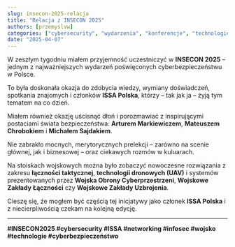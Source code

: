 ```yaml
---
slug: insecon-2025-relacja
title: "Relacja z INSECON 2025"
authors: [przemyslvw]
categories: ["cybersecurity", "wydarzenia", "konferencje", "technologie", "wojsko", "ISSA", "networking"]
date: "2025-04-07"
---
```


W zeszłym tygodniu miałem przyjemność uczestniczyć w **INSECON 2025** – jednym z najważniejszych wydarzeń poświęconych cyberbezpieczeństwu w Polsce.

To była doskonała okazja do zdobycia wiedzy, wymiany doświadczeń, spotkania znajomych i członków **ISSA Polska**, którzy – tak jak ja – żyją tym tematem na co dzień.

Miałem również okazję uścisnąć dłoń i porozmawiać z inspirującymi postaciami świata bezpieczeństwa: **Arturem Markiewiczem**, **Mateuszem Chrobokiem** i **Michałem Sajdakiem**.

Nie zabrakło mocnych, merytorycznych prelekcji – zarówno na scenie głównej, jak i biznesowej – oraz ciekawych rozmów w kuluarach.

Na stoiskach wojskowych można było zobaczyć nowoczesne rozwiązania z zakresu **łączności taktycznej**, **technologii dronowych (UAV)** i systemów prezentowanych przez **Wojska Obrony Cyberprzestrzeni**, **Wojskowe Zakłady Łączności** czy **Wojskowe Zakłady Uzbrojenia**.

Cieszę się, że mogłem być częścią tej inicjatywy jako członek **ISSA Polska** i z niecierpliwością czekam na kolejną edycję.

---

**#INSECON2025 #cybersecurity #ISSA #networking #infosec #wojsko #technologie #cyberbezpieczeństwo**
